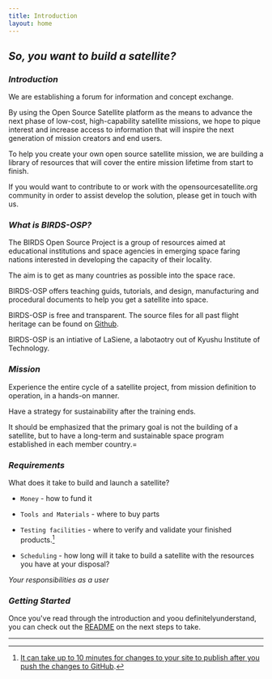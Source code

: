 ```yaml
---
title: Introduction
layout: home
---
```


## *So, you want to build a satellite?*


### *Introduction*

We are establishing a forum for information and concept exchange.

By using the Open Source Satellite platform as the means to advance the next phase of low-cost, high-capability satellite missions, we hope to pique interest and increase access to information that will inspire the next generation of mission creators and end users.

To help you create your own open source satellite mission, we are building a library of resources that will cover the entire mission lifetime from start to finish. 

If you would want to contribute to or work with the opensourcesatellite.org community in order to assist develop the solution, please get in touch with us.

### *What is BIRDS-OSP?*

The BIRDS Open Source Project is a group of resources aimed at educational institutions and space agencies in emerging space faring nations interested in developing the capacity of their locality.

The aim is to get as many countries as possible into the space race.

BIRDS-OSP offers teaching guids, tutorials, and design, manufacturing and procedural documents to help you get a satellite into space.

BIRDS-OSP is free and transparent. The source files for all past flight heritage can be found on [Github].

BIRDS-OSP is an intiative of LaSiene, a labotaotry out of Kyushu Institute of Technology.


### *Mission*
Experience the entire cycle of a satellite project, from mission definition to operation, in a hands-on manner.

Have a strategy for sustainability after the training ends.

It should be emphasized that the primary goal is not the building of a satellite, but to have a long-term and sustainable space program established in each member country.=


### *Requirements*

What does it take to build and launch a satellite?

- `Money` - how to fund it

- `Tools and Materials` - where to buy parts

- `Testing facilities` - where to verify and validate your finished products.[^1]
  
-  `Scheduling` - how long will it take to build a satellite with the resources you have at your disposal?

*Your responsibilities as a user*


### *Getting Started*

Once you've read through the introduction and yoou definitelyunderstand, you can check out the [README] on the next steps to take.

----

[^1]: [It can take up to 10 minutes for changes to your site to publish after you push the changes to GitHub](https://docs.github.com/en/pages/setting-up-a-github-pages-site-with-jekyll/creating-a-github-pages-site-with-jekyll#creating-your-site).


[GitHub]: https://docs.github.com/en/pages
[README]: https://github.com/BIRDSOpenSource/docs/blob/main/README.md
